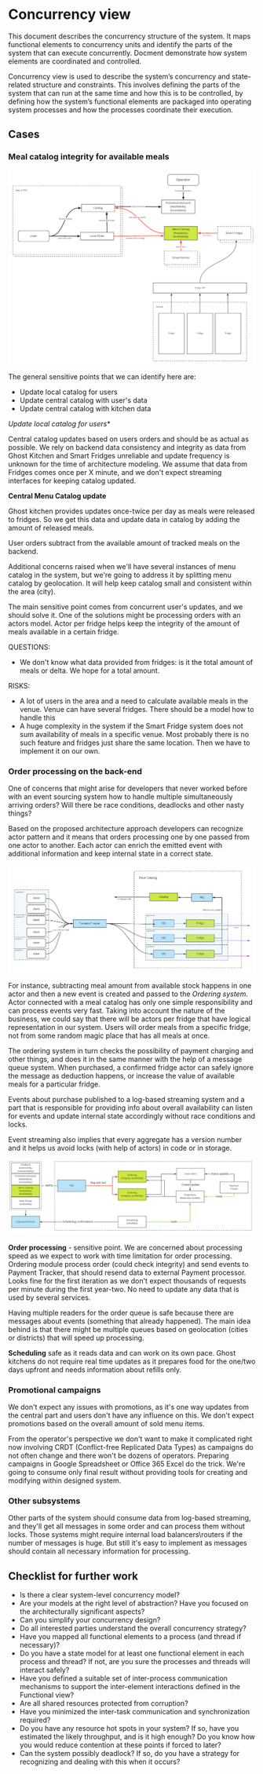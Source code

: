 # Concurrency view

This document describes the concurrency structure of the system. It maps functional elements to concurrency units and identify the parts of the system that can execute concurrently. Docment demonstrate how system elements are coordinated and controlled.

Concurrency view is used to describe the system’s concurrency and state-related structure and constraints. This involves defining the parts of the system that can run at the same time and how this is to be controlled, by defining how the system’s functional elements are packaged into operating system processes and how the processes coordinate their execution.

## Cases

### Meal catalog integrity for available meals

![](../img/FF_concurency_front.png)

The general sensitive points that we can identify here are:
- Update local catalog for users
- Update central catalog with user's data
- Update central catalog with kitchen data

*Update local catalog for users**

Central catalog updates based on users orders and should be as actual as possible. We rely on backend data consistency and integrity as data from Ghost Kitchen and Smart Fridges unreliable and update frequency is unknown for the time of architecture modeling. We assume that data from Fridges comes once per X minute, and we don't expect streaming interfaces for keeping catalog updated.

**Central Menu Catalog update**

Ghost kitchen provides updates once-twice per day as meals were released to fridges. So we get this data and update  data in catalog by adding the amount of released meals.

User orders subtract from the available amount of tracked meals on the backend.

Additional concerns raised when we'll have several instances of menu catalog in the system, but we're going to address it by splitting menu catalog by geolocation. It will help keep catalog small and consistent within the area (city).

The main sensitive point comes from concurrent user's updates, and we should solve it. One of the solutions might be processing orders with an actors model. Actor per fridge helps keep the integrity of the amount of meals available in a certain fridge.

QUESTIONS:
- We don't know what data provided from fridges: is it the total amount of meals or delta. We hope for a total amount.

RISKS:
- A lot of users in the area and a need to calculate available meals in the venue. Venue can have several fridges. There should be a model how to handle this
- A huge complexity in the system if the Smart Fridge system does not sum availability of meals in a specific venue. Most probably there is no such feature and fridges just share the same location. Then we have to implement it on our own.

### Order processing on the back-end

One of concerns that might arise for developers that never worked before with an event sourcing system how to handle multiple simultaneously arriving orders? Will there be race conditions, deadlocks and other nasty things?

Based on the proposed architecture approach developers can recognize actor pattern and it means that orders processing one by one passed from one actor to another. Each actor can enrich the emitted event with additional information and keep internal state in a correct state.

![](../img/FF_concurency_order_processing.PNG)

For instance, subtracting meal amount from available stock happens in one actor and then a new event is created and passed to the *Ordering system*. Actor connected with a meal catalog has only one simple responsibility and can process events very fast. Taking into account the nature of the business, we could say that there will be actors per fridge that have logical representation in our system. Users will order meals from a specific fridge, not from some random magic place that has all meals at once.

The ordering system in turn checks the possibility of payment charging and other things, and does it in the same manner with the help of a message queue system. When purchased, a confirmed fridge actor can safely ignore the message as deduction happens, or increase the value of available meals for a particular fridge.

Events about purchase published to a log-based streaming system and a part that is responsible for providing info about overall availability can listen for events and update internal state accordingly without race conditions and locks.

Event streaming also implies that every aggregate has a version number and it helps us avoid locks (with help of actors) in code or in storage.  

![](../img/FF_concurency_orders.png)

**Order processing** - sensitive point. We are concerned about processing speed as we expect to work with time limitation for order processing. Ordering module process order (could check integrity) and send events to Payment Tracker, that should resend data to external Payment processor. Looks fine for the first iteration as we don't expect thousands of requests per minute during the first year-two. No need to update any data that is used by several services.

Having multiple readers for the order queue is safe because there are messages about events (something that already happened). The main idea behind is that there might be multiple queues based on geolocation (cities or districts) that will speed up processing.  

**Scheduling** safe as it reads data and can work on its own pace. Ghost kitchens do not require real time updates as it prepares food for the one/two days upfront and needs information about refills only.

### Promotional campaigns  

We don't expect any issues with promotions, as it's one way updates from the central part and users don't have any influence on this. We don't expect promotions based on the overall amount of sold menu items.

From the operator's perspective we don't want to make it complicated right now involving CRDT (Conflict-free Replicated Data Types) as campaigns do not often change and there won't be dozens of operators. Preparing campaigns in Google Spreadsheet or Office 365 Excel do the trick. We're going to consume only final result without providing tools for creating and modifying within designed system.

### Other subsystems

Other parts of the system should consume data from log-based streaming, and they'll get all messages in some order and can process them without locks. Those systems might require internal load balancers\routers if the number of messages is huge. But still it's easy to implement as messages should contain all necessary information for processing.

## Checklist for further work

- Is there a clear system-level concurrency model?
- Are your models at the right level of abstraction? Have you focused on the architecturally significant aspects?
- Can you simplify your concurrency design?
- Do all interested parties understand the overall concurrency strategy?
- Have you mapped all functional elements to a process (and thread if necessary)?
- Do you have a state model for at least one functional element in each process and thread? If not, are you sure the processes and threads will interact safely?
- Have you defined a suitable set of inter-process communication mechanisms to support the inter-element interactions defined in the Functional view?
- Are all shared resources protected from corruption?
- Have you minimized the inter-task communication and synchronization required?
- Do you have any resource hot spots in your system? If so, have you estimated the likely throughput, and is it high enough? Do you know how you would reduce contention at these points if forced to later?
- Can the system possibly deadlock? If so, do you have a strategy for recognizing and dealing with this when it occurs?

